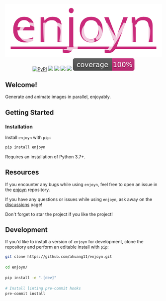 ​<p align="center">
   <a href="https://github.com/ahuang11/enjoyn" alt="Enjoyn Logo">
       <img src="https://raw.githubusercontent.com/ahuang11/enjoyn/main/docs/enjoyn_white.svg" /></a>
    <a href="https://pypi.python.org/pypi/enjoyn/" alt="PyPI version">
        <img alt="PyPI" src="https://img.shields.io/pypi/v/enjoyn?color=CA2A7A&labelColor=090422"></a>
    <a href="https://github.com/ahuang11/enjoyn/" alt="Stars">
        <img src="https://img.shields.io/github/stars/ahuang11/enjoyn?color=CA2A7A&labelColor=090422" /></a>
    <a href="https://pepy.tech/badge/enjoyn/" alt="Downloads">
        <img src="https://img.shields.io/pypi/dm/enjoyn?color=CA2A7A&labelColor=090422" /></a>
    <a href="https://github.com/ahuang11/enjoyn/pulse" alt="Activity">
        <img src="https://img.shields.io/github/commit-activity/m/ahuang11/enjoyn?color=CA2A7A&labelColor=090422" /></a>
    <a href="https://github.com/ahuang11/enjoyn/graphs/contributors" alt="Contributors">
        <img src="https://img.shields.io/github/contributors/ahuang11/enjoyn?color=CA2A7A&labelColor=090422" /></a>
    <a href="https://github.com/ahuang11/enjoyn/tree/main/tests" alt="Coverage">
        <img src="https://raw.githubusercontent.com/ahuang11/enjoyn/main/docs/coverage.svg" /></a>
</p>

## Welcome!

Generate and animate images in parallel, enjoyably.

## Getting Started

### Installation

Install `enjoyn` with `pip`:

```bash
pip install enjoyn
```

Requires an installation of Python 3.7+.

## Resources

If you encounter any bugs while using `enjoyn`, feel free to open an issue in the [enjoyn](https://github.com/ahuang11/enjoyn) repository.

If you have any questions or issues while using `enjoyn`, ask away on the [discussions](https://github.com/ahuang11/enjoyn/discussions/) page!

Don't forget to star the project if you like the project!

## Development

If you'd like to install a version of `enjoyn` for development, clone the repository and perform an editable install with `pip`:

```bash
git clone https://github.com/ahuang11/enjoyn.git

cd enjoyn/

pip install -e ".[dev]"

# Install linting pre-commit hooks
pre-commit install
```
